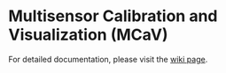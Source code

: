 # Multisensor Calibration and Visualization (MCaV)

For detailed documentation, please visit the [wiki page](https://github.com/ryanlin/mcav/wiki).
